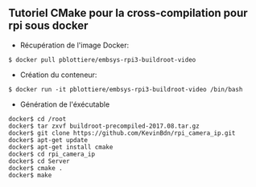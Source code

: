 ## **Tutoriel CMake pour la cross-compilation pour rpi sous docker**

- Récupération de l'image Docker:
~~~
$ docker pull pblottiere/embsys-rpi3-buildroot-video
~~~
- Création du conteneur:
~~~shell script
$ docker run -it pblottiere/embsys-rpi3-buildroot-video /bin/bash
~~~

- Génération de l'éxécutable
~~~
docker$ cd /root
docker$ tar zxvf buildroot-precompiled-2017.08.tar.gz
docker$ git clone https://github.com/KevinBdn/rpi_camera_ip.git
docker$ apt-get update
docker$ apt-get install cmake
docker$ cd rpi_camera_ip
docker$ cd Server
docker$ cmake .
docker$ make
~~~
